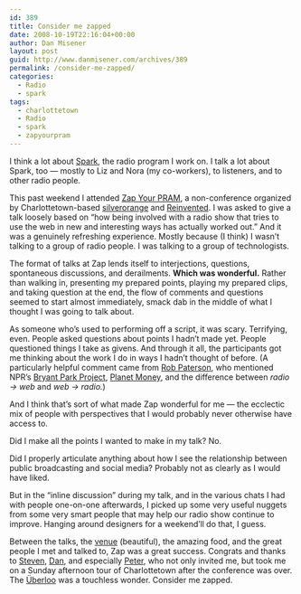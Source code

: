 ```yaml
---
id: 389
title: Consider me zapped
date: 2008-10-19T22:16:04+00:00
author: Dan Misener
layout: post
guid: http://www.danmisener.com/archives/389
permalink: /consider-me-zapped/
categories:
  - Radio
  - spark
tags:
  - charlottetown
  - Radio
  - spark
  - zapyourpram
---
```

I think a lot about [Spark](http://www.cbc.ca/spark), the radio program I work on. I talk a lot about Spark, too &#8212; mostly to Liz and Nora (my co-workers), to listeners, and to other radio people.

This past weekend I attended [Zap Your PRAM](http://www.zapyourpram.org/), a non-conference organized by Charlottetown-based [silverorange](http://www.silverorange.com/) and [Reinvented](http://www.reinvented.net/). I was asked to give a talk loosely based on &#8220;how being involved with a radio show that tries to use the web in new and interesting ways has actually worked out.&#8221; And it was a genuinely refreshing experience. Mostly because (I think) I wasn&#8217;t talking to a group of radio people. I was talking to a group of technologists.

The format of talks at Zap lends itself to interjections, questions, spontaneous discussions, and derailments. **Which was wonderful.** Rather than walking in, presenting my prepared points, playing my prepared clips, and taking question at the end, the flow of comments and questions seemed to start almost immediately, smack dab in the middle of what I thought I was going to talk about.

As someone who&#8217;s used to performing off a script, it was scary. Terrifying, even. People asked questions about points I hadn&#8217;t made yet. People questioned things I take as givens. And through it all, the participants got me thinking about the work I do in ways I hadn&#8217;t thought of before. (A particularly helpful comment came from [Rob Paterson](http://smartpei.typepad.com/robert_patersons_weblog/2008/07/lessons-from-br.html), who mentioned NPR&#8217;s [Bryant Park Project](http://www.npr.org/blogs/bryantpark/), [Planet Money](http://www.npr.org/blogs/money/), and the difference between _radio -> web_ and _web -> radio._)

And I think that&#8217;s sort of what made Zap wonderful for me &#8212; the ecclectic mix of people with perspectives that I would probably never otherwise have access to.

Did I make all the points I wanted to make in my talk? No.

Did I properly articulate anything about how I see the relationship between public broadcasting and social media? Probably not as clearly as I would have liked.

But in the &#8220;inline discussion&#8221; during my talk, and in the various chats I had with people one-on-one afterwards, I picked up some very useful nuggets from some very smart people that may help our radio show continue to improve. Hanging around designers for a weekend&#8217;ll do that, I guess.

Between the talks, the [venue](http://www.dalvaybythesea.com/) (beautiful), the amazing food, and the great people I met and talked to, Zap was a great success. Congrats and thanks to [Steven](http://www.actsofvolition.com/), [Dan](http://www.ceoblues.com/), and especially [Peter](http://ruk.ca), who not only invited me, but took me on a Sunday afternoon tour of Charlottetown after the conference was over. The [Überloo](http://uberloo.com) was a touchless wonder. Consider me zapped.